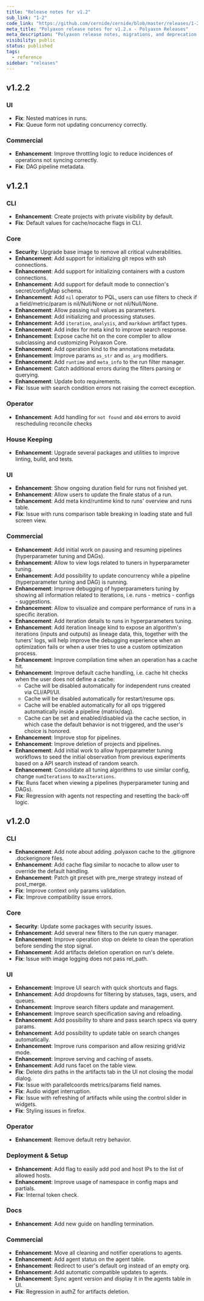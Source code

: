 ```yaml
---
title: "Release notes for v1.2"
sub_link: "1-2"
code_link: "https://github.com/cernide/cernide/blob/master/releases/1-2.md"
meta_title: "Polyaxon release notes for v1.2.x - Polyaxon Releases"
meta_description: "Polyaxon release notes, migrations, and deprecation notes for v1.2.x."
visibility: public
status: published
tags:
  - reference
sidebar: "releases"
---
```


## v1.2.2

### UI

- **Fix**: Nested matrices in runs.
- **Fix**: Queue form not updating concurrency correctly.

### Commercial

- **Enhancement**: Improve throttling logic to reduce incidences of operations not syncing correctly.
- **Fix**: DAG pipeline metadata.

## v1.2.1

### CLI

- **Enhancement**: Create projects with private visibility by default.
- **Fix**: Default values for cache/nocache flags in CLI.

### Core

- **Security**: Upgrade base image to remove all critical vulnerabilities.
- **Enhancement**: Add support for initializing git repos with ssh connections.
- **Enhancement**: Add support for initializing containers with a custom connections.
- **Enhancement**: Add support for default mode to connection's secret/configMap schema.
- **Enhancement**: Add `nil` operator to PQL, users can use filters to check if a field/metric/param is nil/Null/None or not nil/Null/None.
- **Enhancement**: Allow passing null values as parameters.
- **Enhancement**: Add initializing and processing statuses.
- **Enhancement**: Add `iteration`, `analysis`, and `markdown` artifact types.
- **Enhancement**: Add index for meta kind to improve search response.
- **Enhancement**: Expose cache hit on the core compiler to allow subclassing and customizing Polyaxon Core.
- **Enhancement**: Add operation kind to the annotations metadata.
- **Enhancement**: Improve params `as_str` and `as_arg` modifiers.
- **Enhancement**: Add `runtime` and `meta_info` to the run filter manager.
- **Enhancement**: Catch additional errors during the filters parsing or querying.
- **Enhancement**: Update boto requirements.
- **Fix**: Issue with search condition errors not raising the correct exception.

### Operator

- **Enhancement**: Add handling for `not found` and `404` errors to avoid rescheduling reconcile checks

### House Keeping

- **Enhancement**: Upgrade several packages and utilities to improve linting, build, and tests.

### UI

- **Enhancement**: Show ongoing duration field for runs not finished yet.
- **Enhancement**: Allow users to update the finale status of a run.
- **Enhancement**: Add meta kind/runtime kind to runs' overview and runs table.
- **Fix**: Issue with runs comparison table breaking in loading state and full screen view.

### Commercial

- **Enhancement**: Add initial work on pausing and resuming pipelines (hyperparameter tuning and DAGs).
- **Enhancement**: Allow to view logs related to tuners in hyperparameter tuning.
- **Enhancement**: Add possibility to update concurrency while a pipeline (hyperparameter tuning and DAG) is running.
- **Enhancement**: Improve debugging of hyperparameters tuning by showing all information related to iterations, i.e. runs - metrics - configs - suggestions.
- **Enhancement**: Allow to visualize and compare performance of runs in a specific iteration.
- **Enhancement**: Add iteration details to runs in hyperparameters tuning.
- **Enhancement**: Add iteration lineage kind to expose an algorithm's iterations (inputs and outputs) as lineage data,
  this, together with the tuners' logs, will help improve the debugging experience when an optimization fails or when a user tries to use a custom optimization process.
- **Enhancement**: Improve compilation time when an operation has a cache hit.
- **Enhancement**: Improve default cache handling, i.e. cache hit checks when the user does not define a cache:
  - Cache will be disabled automatically for independent runs created via CLI/API/UI.
  - Cache will be disabled automatically for restart/resume ops.
  - Cache will be enabled automatically for all ops triggered automatically inside a pipeline (matrix/dag).
  - Cache can be set and enabled/disabled via the cache section, in which case the default behavior is not triggered, and the user's choice is honored.
- **Enhancement**: Improve stop for pipelines.
- **Enhancement**: Improve deletion of projects and pipelines.
- **Enhancement**: Add initial work to allow hyperparameter tuning workflows to seed the initial observation from previous experiments based on a API search instead of random search.
- **Enhancement**: Consolidate all tuning algorithms to use similar config, change `numIterations` to `maxIterations`.
- **Fix**: Runs facet when viewing a pipelines (hyperparameter tuning and DAGs).
- **Fix**: Regression with agents not respecting and resetting the back-off logic.

## v1.2.0

### CLI

- **Enhancement**: Add note about adding .polyaxon cache to the .gitignore .dockerignore files.
- **Enhancement**: Add cache flag similar to nocache to allow user to override the default handling.
- **Enhancement**: Patch git preset with pre_merge strategy instead of post_merge.
- **Fix**: Improve context only params validation.
- **Fix**: Improve compatibility issue errors.

### Core

- **Security**: Update some packages with security issues.
- **Enhancement**: Add several new filters to the run query manager.
- **Enhancement**: Improve operation stop on delete to clean the operation before sending the stop signal.
- **Enhancement**: Add artifacts deletion operation on run's delete.
- **Fix**: Issue with image logging does not pass rel_path.

### UI

- **Enhancement**: Improve UI search with quick shortcuts and flags.
- **Enhancement**: Add dropdowns for filtering by statuses, tags, users, and queues.
- **Enhancement**: Improve search filters update and management.
- **Enhancement**: Improve search specification saving and reloading.
- **Enhancement**: Add possibility to share and pass search specs via query params.
- **Enhancement**: Add possibility to update table on search changes automatically.
- **Enhancement**: Improve runs comparison and allow resizing grid/viz mode.
- **Enhancement**: Improve serving and caching of assets.
- **Enhancement**: Add runs facet on the table view.
- **Fix**: Delete dirs paths in the artifacts tab in the UI not closing the modal dialog.
- **Fix**: Issue with parallelcoords metrics/params field names.
- **Fix**: Audio widget interruption.
- **Fix**: Issue with refreshing of artifacts while using the control slider in widgets.
- **Fix**: Styling issues in firefox.

### Operator

- **Enhancement**: Remove default retry behavior.

### Deployment & Setup

- **Enhancement**: Add flag to easily add pod and host IPs to the list of allowed hosts.
- **Enhancement**: Improve usage of namespace in config maps and partials.
- **Fix**: Internal token check.

### Docs

- **Enhancement**: Add new guide on handling termination.

### Commercial

- **Enhancement**: Move all cleaning and notifier operations to agents.
- **Enhancement**: Add agent status on the agent table.
- **Enhancement**: Redirect to user's default org instead of an empty org.
- **Enhancement**: Add automatic compatible updates to agents.
- **Enhancement**: Sync agent version and display it in the agents table in UI.
- **Fix**: Regression in authZ for artifacts deletion.
